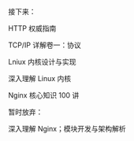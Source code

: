 接下来：

HTTP 权威指南

TCP/IP 详解卷一：协议

Lniux 内核设计与实现

深入理解 Linux 内核

Nginx 核心知识 100 讲



暂时放弃：

深入理解 Nginx；模块开发与架构解析

